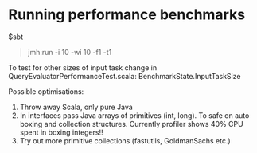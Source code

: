 # Running performance benchmarks
$sbt
> jmh:run -i 10 -wi 10 -f1 -t1

To test for other sizes of input task change in QueryEvaluatorPerformanceTest.scala: BenchmarkState.InputTaskSize

Possible optimisations:
1. Throw away Scala, only pure Java
2. In interfaces pass Java arrays of primitives (int, long). To safe on auto boxing and collection structures. Currently profiler shows 40% CPU spent in boxing integers!!
3. Try out more primitive collections (fastutils, GoldmanSachs etc.)